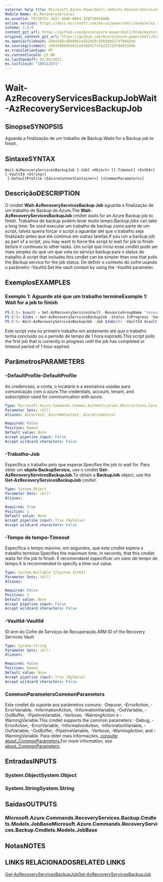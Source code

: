 ```yaml
---
external help file: Microsoft.Azure.PowerShell.Cmdlets.RecoveryServices.Backup.dll-Help.xml
Module Name: Az.RecoveryServices
ms.assetid: F671A7CC-2A27-460E-B064-2FBF1B9C6A0B
online version: https://docs.microsoft.com/en-us/powershell/module/az.recoveryservices/wait-azrecoveryservicesbackupjob
schema: 2.0.0
content_git_url: https://github.com/Azure/azure-powershell/blob/master/src/RecoveryServices/RecoveryServices/help/Wait-AzRecoveryServicesBackupJob.md
original_content_git_url: https://github.com/Azure/azure-powershell/blob/master/src/RecoveryServices/RecoveryServices/help/Wait-AzRecoveryServicesBackupJob.md
ms.openlocfilehash: d494169c989096ce562858c500289527479d42dd
ms.sourcegitcommit: c05d3d669b5631e526841f47b22513d78495350b
ms.translationtype: MT
ms.contentlocale: pt-BR
ms.lasthandoff: 02/09/2021
ms.locfileid: "100112671"
---
```

# <span data-ttu-id="efcf7-101">Wait-AzRecoveryServicesBackupJob</span><span class="sxs-lookup"><span data-stu-id="efcf7-101">Wait-AzRecoveryServicesBackupJob</span></span>

## <span data-ttu-id="efcf7-102">Sinopse</span><span class="sxs-lookup"><span data-stu-id="efcf7-102">SYNOPSIS</span></span>

<span data-ttu-id="efcf7-103">Aguarda a finalização de um trabalho de Backup.</span><span class="sxs-lookup"><span data-stu-id="efcf7-103">Waits for a Backup job to finish.</span></span>

## <span data-ttu-id="efcf7-104">Sintaxe</span><span class="sxs-lookup"><span data-stu-id="efcf7-104">SYNTAX</span></span>

```
Wait-AzRecoveryServicesBackupJob [-Job] <Object> [[-Timeout] <Int64>] [-VaultId <String>]
 [-DefaultProfile <IAzureContextContainer>] [<CommonParameters>]
```

## <span data-ttu-id="efcf7-105">Descrição</span><span class="sxs-lookup"><span data-stu-id="efcf7-105">DESCRIPTION</span></span>

<span data-ttu-id="efcf7-106">O cmdlet **Wait-AzRecoveryServicesBackup Job** aguarda a finalização de um trabalho de Backup do Azure.</span><span class="sxs-lookup"><span data-stu-id="efcf7-106">The **Wait-AzRecoveryServicesBackupJob** cmdlet waits for an Azure Backup job to finish.</span></span>
<span data-ttu-id="efcf7-107">Trabalhos de backup podem levar muito tempo.</span><span class="sxs-lookup"><span data-stu-id="efcf7-107">Backup jobs can take a long time.</span></span>
<span data-ttu-id="efcf7-108">Se você executar um trabalho de backup como parte de um script, talvez queira forçar o script a aguardar até que o trabalho seja finalizado antes que ele continue em outras tarefas.</span><span class="sxs-lookup"><span data-stu-id="efcf7-108">If you run a backup job as part of a script, you may want to force the script to wait for job to finish before it continues to other tasks.</span></span>
<span data-ttu-id="efcf7-109">Um script que inclui esse cmdlet pode ser mais simples do que um que vota no serviço backup para o status do trabalho.</span><span class="sxs-lookup"><span data-stu-id="efcf7-109">A script that includes this cmdlet can be simpler than one that polls the Backup service for the job status.</span></span>
<span data-ttu-id="efcf7-110">De definir o contexto do cofre usando o parâmetro -VaultId.</span><span class="sxs-lookup"><span data-stu-id="efcf7-110">Set the vault context by using the -VaultId parameter.</span></span>

## <span data-ttu-id="efcf7-111">Exemplos</span><span class="sxs-lookup"><span data-stu-id="efcf7-111">EXAMPLES</span></span>

### <span data-ttu-id="efcf7-112">Exemplo 1: Aguarde até que um trabalho termine</span><span class="sxs-lookup"><span data-stu-id="efcf7-112">Example 1: Wait for a job to finish</span></span>

```powershell
PS C:\> $vault = Get-AzRecoveryServicesVault -ResourceGroupName "resourceGroup" -Name "vaultName"
PS C:\> $Jobs = Get-AzRecoveryServicesBackupJob -Status InProgress -VaultId $vault.ID
PS C:\> Wait-AzRecoveryServicesBackupJob -Job $Jobs[0] -VaultId $vault.ID -Timeout 3600
```

<span data-ttu-id="efcf7-113">Este script vota no primeiro trabalho em andamento até que o trabalho tenha concluído ou o período de tempo de 1 hora expirado.</span><span class="sxs-lookup"><span data-stu-id="efcf7-113">This script polls the first job that is currently in progress until the job has completed or timeout period of 1 hour expired.</span></span>

## <span data-ttu-id="efcf7-114">Parâmetros</span><span class="sxs-lookup"><span data-stu-id="efcf7-114">PARAMETERS</span></span>

### <span data-ttu-id="efcf7-115">-DefaultProfile</span><span class="sxs-lookup"><span data-stu-id="efcf7-115">-DefaultProfile</span></span>

<span data-ttu-id="efcf7-116">As credenciais, a conta, o locatário e a assinatura usadas para comunicação com o azure.</span><span class="sxs-lookup"><span data-stu-id="efcf7-116">The credentials, account, tenant, and subscription used for communication with azure.</span></span>

```yaml
Type: Microsoft.Azure.Commands.Common.Authentication.Abstractions.Core.IAzureContextContainer
Parameter Sets: (All)
Aliases: AzContext, AzureRmContext, AzureCredential

Required: False
Position: Named
Default value: None
Accept pipeline input: False
Accept wildcard characters: False
```

### <span data-ttu-id="efcf7-117">-Trabalho</span><span class="sxs-lookup"><span data-stu-id="efcf7-117">-Job</span></span>

<span data-ttu-id="efcf7-118">Especifica o trabalho pelo que esperar.</span><span class="sxs-lookup"><span data-stu-id="efcf7-118">Specifies the job to wait for.</span></span>
<span data-ttu-id="efcf7-119">Para obter um **objeto BackupService,** use o cmdlet **Get-AzRecoveryServicesBackupJob.**</span><span class="sxs-lookup"><span data-stu-id="efcf7-119">To obtain a **BackupJob** object, use the **Get-AzRecoveryServicesBackupJob** cmdlet.</span></span>

```yaml
Type: System.Object
Parameter Sets: (All)
Aliases:

Required: True
Position: 1
Default value: None
Accept pipeline input: True (ByValue)
Accept wildcard characters: False
```

### <span data-ttu-id="efcf7-120">-Tempo de tempo</span><span class="sxs-lookup"><span data-stu-id="efcf7-120">-Timeout</span></span>

<span data-ttu-id="efcf7-121">Especifica o tempo máximo, em segundos, que este cmdlet espera o trabalho terminar.</span><span class="sxs-lookup"><span data-stu-id="efcf7-121">Specifies the maximum time, in seconds, that this cmdlet waits for the job to finish.</span></span>
<span data-ttu-id="efcf7-122">É recomendável especificar um valor de tempo de tempo.</span><span class="sxs-lookup"><span data-stu-id="efcf7-122">It is recommended to specify a time-out value.</span></span>

```yaml
Type: System.Nullable`1[System.Int64]
Parameter Sets: (All)
Aliases:

Required: False
Position: 2
Default value: None
Accept pipeline input: False
Accept wildcard characters: False
```

### <span data-ttu-id="efcf7-123">-VaultId</span><span class="sxs-lookup"><span data-stu-id="efcf7-123">-VaultId</span></span>

<span data-ttu-id="efcf7-124">ID arm do Cofre de Serviços de Recuperação.</span><span class="sxs-lookup"><span data-stu-id="efcf7-124">ARM ID of the Recovery Services Vault.</span></span>

```yaml
Type: System.String
Parameter Sets: (All)
Aliases:

Required: False
Position: Named
Default value: None
Accept pipeline input: True (ByValue)
Accept wildcard characters: False
```

### <span data-ttu-id="efcf7-125">CommonParameters</span><span class="sxs-lookup"><span data-stu-id="efcf7-125">CommonParameters</span></span>
<span data-ttu-id="efcf7-126">Este cmdlet dá suporte aos parâmetros comuns: -Depurar, -ErrorAction, -ErrorVariable, -InformationAction, -InformationVariable, -OutVariable, -OutBuffer, -PipelineVariable, -Verbose, -WarningAction e -WarningVariable.</span><span class="sxs-lookup"><span data-stu-id="efcf7-126">This cmdlet supports the common parameters: -Debug, -ErrorAction, -ErrorVariable, -InformationAction, -InformationVariable, -OutVariable, -OutBuffer, -PipelineVariable, -Verbose, -WarningAction, and -WarningVariable.</span></span> <span data-ttu-id="efcf7-127">Para obter mais informações, [consulte about_CommonParameters.](http://go.microsoft.com/fwlink/?LinkID=113216)</span><span class="sxs-lookup"><span data-stu-id="efcf7-127">For more information, see [about_CommonParameters](http://go.microsoft.com/fwlink/?LinkID=113216).</span></span>

## <span data-ttu-id="efcf7-128">Entradas</span><span class="sxs-lookup"><span data-stu-id="efcf7-128">INPUTS</span></span>

### <span data-ttu-id="efcf7-129">System.Object</span><span class="sxs-lookup"><span data-stu-id="efcf7-129">System.Object</span></span>

### <span data-ttu-id="efcf7-130">System.String</span><span class="sxs-lookup"><span data-stu-id="efcf7-130">System.String</span></span>

## <span data-ttu-id="efcf7-131">Saídas</span><span class="sxs-lookup"><span data-stu-id="efcf7-131">OUTPUTS</span></span>

### <span data-ttu-id="efcf7-132">Microsoft.Azure.Commands.RecoveryServices.Backup.Cmdlets.Models.JobBase</span><span class="sxs-lookup"><span data-stu-id="efcf7-132">Microsoft.Azure.Commands.RecoveryServices.Backup.Cmdlets.Models.JobBase</span></span>

## <span data-ttu-id="efcf7-133">Notas</span><span class="sxs-lookup"><span data-stu-id="efcf7-133">NOTES</span></span>

## <span data-ttu-id="efcf7-134">LINKS RELACIONADOS</span><span class="sxs-lookup"><span data-stu-id="efcf7-134">RELATED LINKS</span></span>

[<span data-ttu-id="efcf7-135">Get-AzRecoveryServicesBackupJob</span><span class="sxs-lookup"><span data-stu-id="efcf7-135">Get-AzRecoveryServicesBackupJob</span></span>](./Get-AzRecoveryServicesBackupJob.md)
